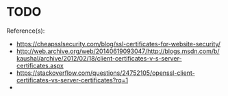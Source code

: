 # TODO #


Reference(s):
- https://cheapsslsecurity.com/blog/ssl-certificates-for-website-security/
- http://web.archive.org/web/20140619093047/http://blogs.msdn.com/b/kaushal/archive/2012/02/18/client-certificates-v-s-server-certificates.aspx
- https://stackoverflow.com/questions/24752105/openssl-client-certificates-vs-server-certificates?rq=1
- 
